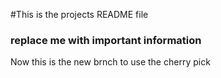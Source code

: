#This is the projects README file 

### replace me with important information
Now this is the new brnch to use the cherry pick